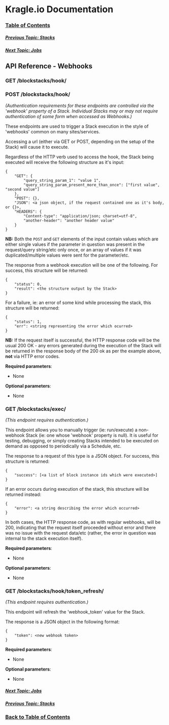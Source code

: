 # Kragle.io Documentation

### [Table of Contents](../README.md)

##### [Previous Topic: Stacks](./Stacks.md)

##### [Next Topic: Jobs](./Jobs.md)

## API Reference - Webhooks

### GET /blockstacks/hook/<stack id>
### POST /blockstacks/hook/<stack id>

_(Authentication requirements for these endpoints are controlled via the 'webhook' property of a Stack. Individual Stacks may or may not require authentication of some form when accessed as Webhooks.)_

These endpoints are used to trigger a Stack execution in the style of 'webhooks' common on many sites/services.

Accessing a url (either via GET or POST, depending on the setup of the Stack) will cause it to execute.

Regardless of the HTTP verb used to access the hook, the Stack being executed will receive the following structure as it's input:
```
{
    "GET": {
        "query_string_param_1": "value 1",
        "query_string_param_present_more_than_once": ["first value", "second value"]
    },
    "POST": {},
    "JSON": <a json object, if the request contained one as it's body, or {}>,
    "HEADERS": {
        "Content-type": "application/json; charset=utf-8",
        "another-header": "another header value"
    }
}
```

**NB:** Both the `POST` and `GET` elements of the input contain values which are either single values if the parameter in question was present in the request/query string/etc only once, or an array of values if it was duplicated/multiple values were sent for the parameter/etc.

The response from a webhook execution will be one of the following. For success, this structure will be returned:
```
{
    "status": 0,
    "result": <the structure output by the Stack>
}
```

For a failure, ie: an error of some kind while processing the stack, this structure will be returned:
```
{
    "status": 1,
    "err": <string representing the error which ocurred>
}
```

**NB:** If the request itself is successful, the HTTP response code will be the usual 200 OK - any errors generated during the execution of the Stack will be returned in the response body of the 200 ok as per the example above, **not** via HTTP error codes.

**Required parameters**:
  - None

**Optional parameters**:
  - None

### GET /blockstacks/exec/<stack id>

_(This endpoint requires authentication.)_

This endpoint allows you to manually trigger (ie: run/execute) a non-webhook Stack (ie: one whose 'webhook' property is null). It is useful for testing, debugging, or simply creating Stacks intended to be executed on demand as opposed to periodically via a Schedule, etc.

The response to a request of this type is a JSON object. For success, this structure is returned:
```
{
    "success": [<a list of block instance ids which were executed>]
}
```

If an error occurs during execution of the stack, this structure will be returned instead:
```
{
    "error": <a string describing the error which occurred>
}
```

In both cases, the HTTP response code, as with regular webhooks, will be 200, indicating that the request itself proceeded without error and there was no issue with the request data/etc (rather, the error in question was internal to the stack execution itself).

**Required parameters**:
  - None

**Optional parameters**:
  - None

### GET /blockstacks/hook/token_refresh/<stack id>

_(This endpoint requires authentication.)_

This endpoint will refresh the 'webhook_token' value for the Stack.

The response is a JSON object in the following format:
```
{
    "token": <new webhook token>
}
```

**Required parameters**:
  - None

**Optional parameters**:
  - None

##### [Next Topic: Jobs](./Jobs.md)

##### [Previous Topic: Stacks](./Stacks.md)

### [Back to Table of Contents](../README.md)

